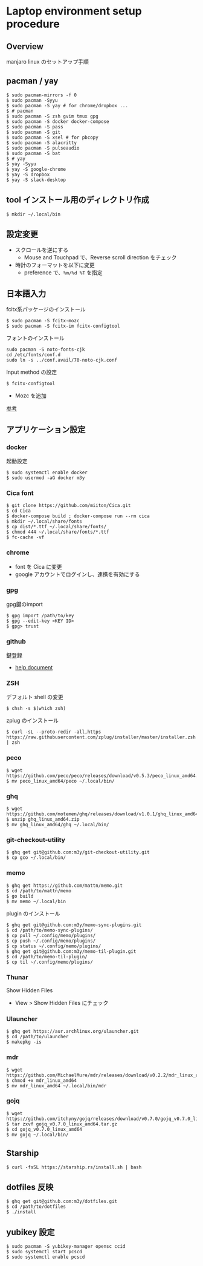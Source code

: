 # Laptop environment setup procedure

## Overview
manjaro linux のセットアップ手順

## pacman / yay
```
$ sudo pacman-mirrors -f 0
$ sudo pacman -Syyu
$ sudo pacman -S yay # for chrome/dropbox ...
$ # pacman
$ sudo pacman -S zsh gvim tmux gpg
$ sudo pacman -S docker docker-compose
$ sudo pacman -S pass
$ sudo pacman -S git
$ sudo pacman -S xsel # for pbcopy
$ sudo pacman -S alacritty
$ sudo pacman -S pulseaudio
$ sudo pacman -S bat
$ # yay
$ yay -Syyu
$ yay -S google-chrome
$ yay -S dropbox
$ yay -S slack-desktop
```

## tool インストール用のディレクトリ作成
```
$ mkdir ~/.local/bin
```

## 設定変更
- スクロールを逆にする
  - Mouse and Touchpad で、Reverse scroll direction をチェック
- 時計のフォーマットを以下に変更
  - preference で、`%m/%d %T` を指定

## 日本語入力
fcitx系パッケージのインストール
```
$ sudo pacman -S fcitx-mozc
$ sudo pacman -S fcitx-im fcitx-configtool
```

フォントのインストール
```
sudo pacman -S noto-fonts-cjk
cd /etc/fonts/conf.d
sudo ln -s ../conf.avail/70-noto-cjk.conf
```

Input method の設定
```
$ fcitx-configtool
```
- Mozc を追加

[参考](https://blog.inagaki.in/manjaro-linux-japanese-environment/)

## アプリケーション設定

### docker
起動設定
```
$ sudo systemctl enable docker
$ sudo usermod -aG docker m3y
```

### Cica font
```
$ git clone https://github.com/miiton/Cica.git
$ cd Cica
$ docker-compose build ; docker-compose run --rm cica
$ mkdir ~/.local/share/fonts
$ cp dist/*.ttf ~/.local/share/fonts/
$ chmod 444 ~/.local/share/fonts/*.ttf
$ fc-cache -vf
```

### chrome
- font を Cica に変更
- google アカウントでログインし、連携を有効にする

### gpg
gpg鍵のimport
```
$ gpg import /path/to/key
$ gpg --edit-key <KEY ID>
$ gpg> trust
```

### github
鍵登録
- [help document](https://help.github.com/en/github/authenticating-to-github/generating-a-new-ssh-key-and-adding-it-to-the-ssh-agent)

### ZSH
デフォルト shell の変更
```
$ chsh -s $(which zsh)
```

zplug のインストール
```
$ curl -sL --proto-redir -all,https https://raw.githubusercontent.com/zplug/installer/master/installer.zsh | zsh
```

### peco
```
$ wget https://github.com/peco/peco/releases/download/v0.5.3/peco_linux_amd64.tar.gz
$ mv peco_linux_amd64/peco ~/.local/bin/
```

### ghq
```
$ wget https://github.com/motemen/ghq/releases/download/v1.0.1/ghq_linux_amd64.zip
$ unzip ghq_linux_amd64.zip
$ mv ghq_linux_amd64/ghq ~/.local/bin/
```

### git-checkout-utility
```
$ ghq get git@github.com:m3y/git-checkout-utility.git
$ cp gco ~/.local/bin/
```

### memo
```
$ ghq get https://github.com/mattn/memo.git
$ cd /path/to/mattn/memo
$ go build
$ mv memo ~/.local/bin
```

plugin のインストール
```
$ ghq get git@github.com:m3y/memo-sync-plugins.git
$ cd /path/to/memo-sync-plugins/
$ cp pull ~/.config/memo/plugins/
$ cp push ~/.config/memo/plugins/
$ cp status ~/.config/memo/plugins/
$ ghq get git@github.com:m3y/memo-til-plugin.git
$ cd /path/to/memo-til-plugin/
$ cp til ~/.config/memo/plugins/
```

### Thunar
Show Hidden Files
- View > Show Hidden Files にチェック

### Ulauncher
```
$ ghq get https://aur.archlinux.org/ulauncher.git
$ cd /path/to/ulauncher
$ makepkg -is
```

### mdr
```
$ wget https://github.com/MichaelMure/mdr/releases/download/v0.2.2/mdr_linux_amd64
$ chmod +x mdr_linux_amd64
$ mv mdr_linux_amd64 ~/.local/bin/mdr
```

### gojq
```
$ wget https://github.com/itchyny/gojq/releases/download/v0.7.0/gojq_v0.7.0_linux_amd64.tar.gz
$ tar zxvf gojq_v0.7.0_linux_amd64.tar.gz
$ cd gojq_v0.7.0_linux_amd64
$ mv gojq ~/.local/bin/
```

## Starship
```
$ curl -fsSL https://starship.rs/install.sh | bash
```

## dotfiles 反映
```
$ ghq get git@github.com:m3y/dotfiles.git
$ cd /path/to/dotfiles
$ ./install
```

## yubikey 設定
```
$ sudo pacman -S yubikey-manager opensc ccid
$ sudo systemctl start pcscd
$ sudo systemctl enable pcscd
```
